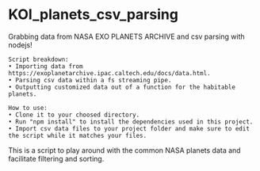 # KOI_planets_csv_parsing
Grabbing data from NASA EXO PLANETS ARCHIVE and csv parsing with nodejs!
    
    Script breakdown:
    • Importing data from https://exoplanetarchive.ipac.caltech.edu/docs/data.html.
    • Parsing csv data within a fs streaming pipe.
    • Outputting customized data out of a function for the habitable planets.
    
    How to use:
    • Clone it to your choosed directory.  
    • Run "npm install" to install the dependencies used in this project.
    • Import csv data files to your project folder and make sure to edit the script while it matches your files.
    
This is a script to play around with the common NASA planets data and facilitate filtering and sorting.
